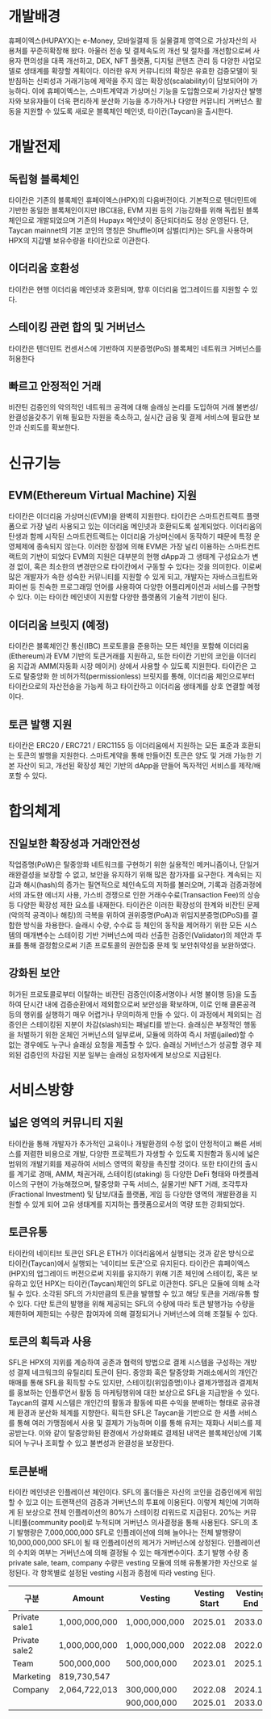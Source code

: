 # 개발배경
휴페이엑스(HUPAYX)는 e-Money, 모바일결제 등 실물결제 영역으로 가상자산의 사용처를 꾸준히확장해 왔다. 아울러 전송 및 결제속도의 개선 및 절차를 개선함으로써 사용자 편의성을 대폭 개선하고, DEX, NFT 플랫폼, 디지털 콘텐츠 관리 등 다양한 사업모델로 생태계를 확장할 계획이다.
이러한 유저 커뮤니티의 확장은 유효한 검증모델이 뒷받침하는 신뢰성과 거래기능에 제약을 주지 않는 확장성(scalability)이 담보되어야 가능하다. 이에 휴페이엑스는, 스마트계약과 가상머신 기능을 도입함으로써 가상자산 발행자와 보유자들이 더욱 편리하게 분산화 기능을 추가하거나 다양한 커뮤니티 거버넌스 활동을 지원할 수 있도록 새로운 블록체인 메인넷, 타이칸(Taycan)을 출시한다.


# 개발전제
## 독립형 블록체인
타이칸은 기존의 블록체인 휴페이엑스(HPX)의 다음버전이다. 기본적으로 텐더민트에 기반한 동일한 블록체인이지만 IBC대응, EVM 지원 등의 기능강화를 위해 독립된 블록체인으로 개발되었으며 기존의 Hupayx 메인넷이 중단되더라도 정상 운영된다. 단, Taycan mainnet의 기본 코인의 명칭은 Shuffle이며 심벌(티커)는 SFL을 사용하며 HPX의 지갑별 보유수량을 타이칸으로 이관한다.

## 이더리움 호환성
타이칸은 현행 이더리움 메인넷과 호환되며, 향후 이더리움 업그레이드를 지원할 수 있다.

## 스테이킹 관련 합의 및 거버넌스
타이칸은 텐더민트 컨센서스에 기반하여 지분증명(PoS) 블록체인 네트워크 거버넌스를 허용한다

## 빠르고 안정적인 거래
비잔틴 검증인의 악의적인 네트워크 공격에 대해 슬래싱 논리를 도입하여 거래 불변성/완결성을갖추기 위해 필요한 자원을 축소하고, 실시간 금융 및 결제 서비스에 필요한 보안과 신뢰도를 확보한다.

# 신규기능
## EVM(Ethereum Virtual Machine) 지원
타이칸은 이더리움 가상머신(EVM)을 완벽히 지원한다. 타이칸은 스마트컨트랙트 플랫폼으로 가장 널리 사용되고 있는 이더리움 메인넷과 호환되도록 설계되었다. 이더리움의 탄생과 함께 시작된 스마트컨트랙트는 이더리움 가상머신에서 동작하기 때문에 특정 운영체제에 종속되지 않는다. 이러한 장점에 의해 EVM은 가장 널리 이용하는 스마트컨트랙트의 기반이 되었다
EVM의 지원은 대부분의 현행 dApp과 그 생태계 구성요소가 변경 없이, 혹은 최소한의 변경만으로 타이칸에서 구동할 수 있다는 것을 의미한다. 이로써 많은 개발자가 속한 성숙한 커뮤니티를 지원할 수 있게 되고, 개발자는 자바스크립트와 파이썬 등 친숙한 프로그래밍 언어를 사용하여 다양한 어플리케이션과 서비스를 구현할 수 있다. 이는 타이칸 메인넷이 지원할 다양한 플랫폼의 기술적 기반이 된다.


## 이더리움 브릿지 (예정)
 타이칸은 블록체인간 통신(IBC) 프로토콜을 준용하는 모든 체인을 포함해 이더리움(Ethereum)과 EVM 기반의 토큰거래를 지원하고, 또한 타이칸 기반의 코인을 이더리움 지갑과 AMM(자동화 시장 메이커) 상에서 사용할 수 있도록 지원한다. 타이칸은 고도로 탈중앙화 한 비허가적(permissionless) 브릿지를 통해, 이더리움 체인으로부터 타이칸으로의 자산전송을 가능케 하고 타이칸하고 이더리움 생태계를 상호 연결할 예정이다. 

## 토큰 발행 지원
타이칸은 ERC20 / ERC721 / ERC1155 등 이더리움에서 지원하는 모든 표준과 호환되는 토큰의 발행을 지원한다. 스마트계약을 통해 만들어진 토큰은 양도 및 거래 가능한 기본 자산이 되고, 개선된 확장성 체인 기반의 dApp을 만들어 독자적인 서비스를 제작/배포할 수 있다. 

# 합의체계
## 진일보한 확장성과 거래안전성
작업증명(PoW)은 탈중앙화 네트워크를 구현하기 위한 실용적인 메커니즘이나, 단일거래완결성을 보장할 수 없고, 보안을 유지하기 위해 많은 참가자를 요구한다. 계속되는 지갑과 해시(hash)의 증가는 필연적으로 체인속도의 저하를 불러오며, 기록과 검증과정에서의 과도한 에너지 사용, 가스비 경쟁으로 인한 거래수수료(Transaction Fee)의 상승 등 다양한 확장성 제한 요소를 내재한다.
타이칸은 이러한 확장성의 한계와 비잔틴 문제(악의적 공격이나 해킹)의 극복을 위하여 권위증명(PoA)과 위임지분증명(DPoS)를 결합한 방식을 차용한다. 슬래시 수량, 수수료 등 체인의 동작을 제어하기 위한 모든 시스템의 매개변수는 스테이킹 기반 거버넌스에 따라 선출한 검증인(Validator)의 제안과 투표를 통해 결정함으로써 기존 프로토콜의 권한집중 문제 및 보안취약성을 보완하였다.


## 강화된 보안
허가된 프로토콜로부터 이탈하는 비잔틴 검증인(이중서명이나 서명 불이행 등)을 도출하여 단시간 내에 검증순환에서 제외함으로써 보안성을 확보하며, 이로 인해 클론공격 등의 행위를 실행하기 매우 어렵거나 무의미하게 만들 수 있다. 이 과정에서 제외되는 검증인은 스테이킹된 지분이 차감(slash)되는 패널티를 받는다. 슬래싱은 부정적인 행동을 처벌하기 위한 온체인 거버넌스의 일부로써, 모듈에 의하여 즉시 처벌(jailed)할 수 없는 경우에도 누구나 슬래싱 요청을 제출할 수 있다. 슬래싱 거버넌스가 성공할 경우 제외된 검증인의 차감된 지분 일부는 슬래싱 요청자에게 보상으로 지급된다.

# 서비스방향
## 넓은 영역의 커뮤니티 지원
타이칸을 통해 개발자가 추가적인 교육이나 개발환경의 수정 없이 안정적이고 빠른 서비스를 저렴한 비용으로 개발, 다양한 프로젝트가 자생할 수 있도록 지원함과 동시에 넓은 범위의 개발기회를 제공하여 서비스 영역의 확장을 촉진할 것이다. 또한 타이칸의 출시를 계기로 경매, AMM, 채권거래, 스테이킹(staking) 등 다양한 DeFi 형태와 마켓플레이스의 구현이 가능해졌으며, 탈중앙화 구독 서비스, 실물기반 NFT 거래, 조각투자(Fractional Investment) 및 담보/대출 플랫폼, 게임 등 다양한 영역의 개발환경을 지원할 수 있게 되어 고유 생태계를 지지하는 플랫폼으로서의 역량 또한 강화되었다.

## 토큰유통
타이칸의 네이티브 토큰인 SFL은 ETH가 이더리움에서 실행되는 것과 같은 방식으로 타이칸(Taycan)에서 실행되는 ‘네이티브 토큰’으로 유지된다. 타이칸은 휴페이엑스(HPX)의 업그레이드 버전으로써 지위를 유지하기 위해 기존 체인에 스테이킹, 혹은 보유하고 있던 HPX는 타이칸(Taycan)체인의 SFL로 이관한다.
 SFL은 모듈에 의해 소각될 수 있다. 소각된 SFL의 가치만큼의 토큰을 발행할 수 있고 해당 토큰을 거래/유통 할 수 있다. 다만 토큰의 발행을 위해 제공되는 SFL의 수량에 따라 토큰 발행가능 수량을 제한하며 제한되는 수량은 참여자에 의해 결정되거나 거버넌스에 의해 조절될 수 있다.

 ## 토큰의 획득과 사용
 SFL은 HPX의 지위를 계승하여 공존과 협력의 방법으로 결제 시스템을 구성하는 개방성 결제 네크워크의 유틸리티 토큰이 된다. 중앙화 혹은 탈중앙화 거래소에서의 개인간 매매를 통해 SFL을 획득할 수도 있지만, 스테이킹(위임증명)이나 결제가맹점과 결제처를 홍보하는 인플루언서 활동 등 마케팅행위에 대한 보상으로 SFL을 지급받을 수 있다. Taycan의 결제 시스템은 개인간의 활동과 활동에 따른 수익을 분배하는 형태로 공유경제 환경과 분산화 체계를 지향한다.
획득한 SFL은 Taycan을 기반으로 한 셔플 서비스를 통해 여러 가맹점에서 사용 및 결제가 가능하며 이를 통해 유저는 재화나 서비스를 제공받는다. 이와 같이 탈중앙화된 환경에서 가상화폐로 결제된 내역은 블록체인상에 기록되어 누구나 조회할 수 있고 불변성과 완결성을 보장한다.



## 토큰분배
타이칸 메인넷은 인플레이션 체인이다. SFL의 홀더들은 자신의 코인을 검증인에게 위임할 수 있고 이는 트랜잭션의 검증과 거버넌스의 투표에 이용된다. 이렇게 체인에 기여하게 된 보상으로 전체 인플레이션의 80%가 스테이킹 리워드로 지급된다. 20%는 커뮤니티풀(community pool)로 누적되며 거버넌스 의사결정을 통해 사용된다. SFL의 초기 발행량은 7,000,000,000 SFL로 인플레이션에 의해 늘어나는 전체 발행량이 10,000,000,000 SFL이 될 때 인플레이션의 제거가 거버넌스에 상정된다. 인플레이션의 수치와 여부는 거버넌스에 의해 결정될 수 있는 매개변수이다.
초기 발행 수량 중 private sale, team, company 수량은 vesting 모듈에 의해 유통불가한 자산으로 설정된다. 각 항목별로 설정된 vesting 시점과 종점에 따라 vesting 된다.


|구분|Amount|Vesting|Vesting Start|Vesting End|
|------|---|---|---|---|
|Private sale1|1,000,000,000|1,000,000,000|2025.01|2033.04|
|Private sale2|1,000,000,000|1,000,000,000|2022.08|2022.07|
|Team|500,000,000|500,000,000|2023.01|2025.12|
|Marketing|819,730,547|
|Company|2,064,722,013|300,000,000|2022.08|2024.12|
|||900,000,000|2025.01|2033.04|
